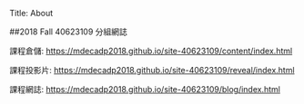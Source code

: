 Title: About

##2018 Fall 40623109 分組網誌

課程倉儲: <a href="https://mdecadp2018.github.io/site-40623109/content/index.html">https://mdecadp2018.github.io/site-40623109/content/index.html</a>

課程投影片: <a href="https://mdecadp2018.github.io/site-40623109/reveal/index.html#/">https://mdecadp2018.github.io/site-40623109/reveal/index.html</a>

課程網誌: <a href="https://mdecadp2018.github.io/site-40623109/blog/index.html">https://mdecadp2018.github.io/site-40623109/blog/index.html</a>








